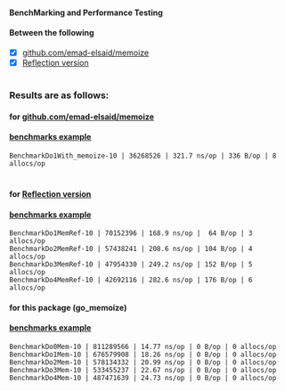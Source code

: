 #### BenchMarking and Performance Testing
#### Between the following 
- [x] [github.com/emad-elsaid/memoize](https://github.com/emad-elsaid/memoize)
- [x] [Reflection version](https://github.com/AhmedGoudaa/go_memoize/blob/bechmarking/memoize_ref.go)

#

### Results are as follows:
#### for [github.com/emad-elsaid/memoize](https://github.com/emad-elsaid/memoize)
#### [benchmarks example](https://github.com/AhmedGoudaa/go_memoize/blob/bechmarking/benchmarks/benchmark_test.go#L34)

```shell
BenchmarkDo1With_memoize-10 | 36268526 | 321.7 ns/op | 336 B/op | 8 allocs/op
```

#

#### for [Reflection version](https://github.com/AhmedGoudaa/go_memoize/blob/bechmarking/memoize_ref.go)
#### [benchmarks example](https://github.com/AhmedGoudaa/go_memoize/blob/bechmarking/benchmarks/benchmark_test.go#L100)
```shell
BenchmarkDo1MemRef-10 | 70152396 | 168.9 ns/op |  64 B/op | 3 allocs/op
BenchmarkDo2MemRef-10 | 57438241 | 208.6 ns/op | 104 B/op | 4 allocs/op
BenchmarkDo3MemRef-10 | 47954330 | 249.2 ns/op | 152 B/op | 5 allocs/op
BenchmarkDo4MemRef-10 | 42692116 | 282.6 ns/op | 176 B/op | 6 allocs/op
```

#### for this package (go_memoize)
#### [benchmarks example](https://github.com/AhmedGoudaa/go_memoize/blob/bechmarking/benchmarks/benchmark_test.go#L50)

```shell
BenchmarkDo0Mem-10 | 811289566 | 14.77 ns/op | 0 B/op | 0 allocs/op
BenchmarkDo1Mem-10 | 676579908 | 18.26 ns/op | 0 B/op | 0 allocs/op
BenchmarkDo2Mem-10 | 578134332 | 20.99 ns/op | 0 B/op | 0 allocs/op
BenchmarkDo3Mem-10 | 533455237 | 22.67 ns/op | 0 B/op | 0 allocs/op
BenchmarkDo4Mem-10 | 487471639 | 24.73 ns/op | 0 B/op | 0 allocs/op
```